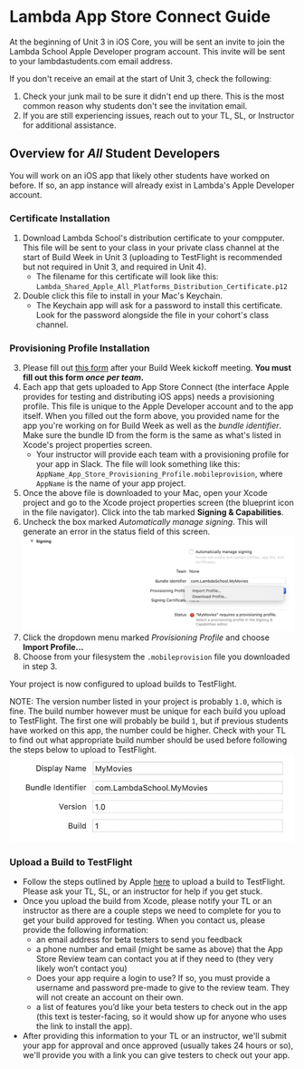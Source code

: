 # Lambda App Store Connect Guide

At the beginning of Unit 3 in iOS Core, you will be sent an invite to join the Lambda School Apple Developer program account. This invite will be sent to your lambdastudents.com email address.

If you don't receive an email at the start of Unit 3, check the following:

1. Check your junk mail to be sure it didn't end up there. This is the most common reason why students don't see the invitation email.
2. If you are still experiencing issues, reach out to your TL, SL, or Instructor for additional assistance.

## Overview for *All* Student Developers

You will work on an iOS app that likely other students have worked on before. If so, an app instance will already exist in Lambda's Apple Developer account.

### Certificate Installation

1. Download Lambda School's distribution certificate to your compputer. This file will be sent to your class in your private class channel at the start of Build Week in Unit 3 (uploading to TestFlight is recommended but not required in Unit 3, and required in Unit 4).
    * The filename for this certificate will look like this: `Lambda_Shared_Apple_All_Platforms_Distribution_Certificate.p12`
2. Double click this file to install in your Mac's Keychain.
    * The Keychain app will ask for a password to install this certificate. Look for the password alongside the file in your cohort's class channel.

### Provisioning Profile Installation

3. Please fill out [this form](https://forms.gle/Uom2CMpSosmJH87j6) after your Build Week kickoff meeting. **You must fill out this form *once per team*.**
3. Each app that gets uploaded to App Store Connect (the interface Apple provides for testing and distributing iOS apps) needs a provisioning profile. This file is unique to the Apple Developer account and to the app itself. When you filled out the form above, you provided name for the app you're working on for Build Week as well as the *bundle identifier*. Make sure the bundle ID from the form is the same as what's listed in Xcode's project properties screen.
    * Your instructor will provide each team with a provisioning profile for your app in Slack. The file will look something like this: `AppName_App_Store_Provisioning_Profile.mobileprovision`, where `AppName` is the name of your app project.
4. Once the above file is downloaded to your Mac, open your Xcode project and go to the Xcode project properties screen (the blueprint icon in the file navigator). Click into the tab marked **Signing & Capabilities**.
5. Uncheck the box marked *Automatically manage signing*. This will generate an error in the status field of this screen.
![Xcode signing config](https://raw.githubusercontent.com/LambdaSchool/ios-app-store-connect-guide/master/Assets/Images/xcode-import-profile.png)
6. Click the dropdown menu marked *Provisioning Profile* and choose **Import Profile...**
7. Choose from your filesystem the `.mobileprovision` file you downloaded in step 3.

Your project is now configured to upload builds to TestFlight.

NOTE: The version number listed in your project is probably `1.0`, which is fine. The build number however must be unique for each build you upload to TestFlight. The first one will probably be build `1`, but if previous students have worked on this app, the number could be higher. Check with your TL to find out what appropriate build number should be used before following the steps below to upload to TestFlight.
![Xcode version and build config](https://raw.githubusercontent.com/LambdaSchool/ios-app-store-connect-guide/master/Assets/Images/xcode-version-build.png)

### Upload a Build to TestFlight

* Follow the steps outlined by Apple [here](https://help.apple.com/xcode/mac/current/#/dev2539d985f) to upload a build to TestFlight. Please ask your TL, SL, or an instructor for help if you get stuck.
* Once you upload the build from Xcode, please notify your TL or an instructor as there are a couple steps we need to complete for you to get your build approved for testing. When you contact us, please provide the following information:
    * an email address for beta testers to send you feedback
    * a phone number and email (might be same as above) that the App Store Review team can contact you at if they need to (they very likely won’t contact you)
    * Does your app require a login to use? If so, you must provide a username and password pre-made to give to the review team. They will not create an account on their own.
    * a list of features you’d like your beta testers to check out in the app (this text is tester-facing, so it would show up for anyone who uses the link to install the app).
* After providing this information to your TL or an instructor, we'll submit your app for approval and once approved (usually takes 24 hours or so), we'll provide you with a link you can give testers to check out your app.